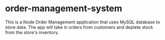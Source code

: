 # order-management-system
This is a Node Order Management application that uses MySQL database to store data. The app will take in orders from customers and deplete stock from the store's inventory.
